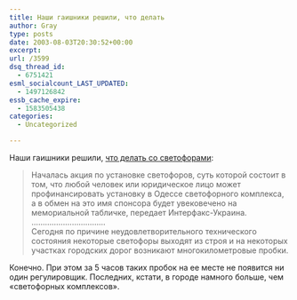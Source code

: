 ```yaml
---
title: Наши гаишники решили, что делать
author: Gray
type: posts
date: 2003-08-03T20:30:52+00:00
excerpt:
url: /3599
dsq_thread_id:
  - 6751421
esml_socialcount_LAST_UPDATED:
  - 1497126842
essb_cache_expire:
  - 1583505438
categories:
  - Uncategorized

---
```








Наши гаишники решили, <a href="http://www.korrespondent.net/main/76305" target="_blank">что делать со светофорами</a>:

> Началась акция по установке светофоров, суть которой состоит в том, что любой человек или юридическое лицо может профинансировать установку в Одессе светофорного комплекса, а в обмен на это имя спонсора будет увековечено на мемориальной табличке, передает Интерфакс-Украина.  
> &#8230;&#8230;&#8230;&#8230;&#8230;&#8230;&#8230;&#8230;&#8230;&#8230;&#8230;  
> Сегодня по причине неудовлетворительного технического состояния некоторые светофоры выходят из строя и на некоторых участках городских дорог возникают многокилометровые пробки. 

Конечно. При этом за 5 часов таких пробок на ее месте не появится ни один регулировщик. Последних, кстати, в городе намного больше, чем &#171;светофорных комплексов&#187;.